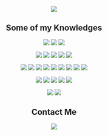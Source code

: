 <p align="center">
  <img
    src="https://user-images.githubusercontent.com/5198206/88742526-d5867300-d118-11ea-8ea4-01bbacd655da.gif"
  />
</p>

<h2 align="center">Some of my Knowledges</h2>

<p align="center">
  <!-- HTML5 -->
  <img
    src="https://img.shields.io/badge/html5-%230A0A0A.svg?&style=for-the-badge&logo=html5&logoColor=E34F26"
  />
  <!-- CSS3 -->
  <img
    src="https://img.shields.io/badge/css3-%230A0A0A.svg?&style=for-the-badge&logo=css3&logoColor=1572B6"
  />
  <!-- JavaScript -->
  <img
    src="https://img.shields.io/badge/JavaScript-%230A0A0A.svg?&style=for-the-badge&logo=javascript&logoColor=F7DF1E"
  />
</p>

<p align="center">
  <!-- Vue.js -->
  <img
    src="https://img.shields.io/badge/Vue.js-%234FC08D.svg?&style=for-the-badge&logo=vue-dot-js&logoColor=white"
  />
  <!-- React -->
  <img
    src="https://img.shields.io/badge/React-%2300D8FF.svg?&style=for-the-badge&logo=react&logoColor=white"
  />
  <!-- Node.js -->
  <img
    src="https://img.shields.io/badge/node.js-%2343853D.svg?&style=for-the-badge&logo=node-dot-js&logoColor=white"
  />
  <!-- Express.js -->
  <img
    src="https://img.shields.io/badge/express.js-%23404d59.svg?&style=for-the-badge"
  />
  <!-- MongoDB -->
  <img
    src="https://img.shields.io/badge/MongoDB-%2347A248.svg?&style=for-the-badge&logo=mongodb&logoColor=white"
  />
</p>

<p align="center">
  <!-- Next.js -->
  <img
    src="https://img.shields.io/badge/Next.js-%23000000.svg?&style=for-the-badge&logo=next-dot-js&logoColor=white"
  />
  <!-- Nuxt.js -->
  <img
    src="https://img.shields.io/badge/Nuxt.js-%2341B883.svg?&style=for-the-badge&logo=nuxt-dot-js&logoColor=white"
  />
  <!-- Material UI-->
  <img
    src="https://img.shields.io/badge/Material UI-%23447FC5.svg?&style=for-the-badge&logo=material-ui&logoColor=white"
  />
  <!-- Typescript-->
  <img
    src="https://img.shields.io/badge/Typescript-%233178C6.svg?&style=for-the-badge&logo=typescript&logoColor=white"
  />
  <!-- Sass -->
  <img
    src="https://img.shields.io/badge/Sass-%23CC6699.svg?&style=for-the-badge&logo=sass&logoColor=white"
  />
  <!-- MySQL -->
  <img
    src="https://img.shields.io/badge/MySQL-%234479A1.svg?&style=for-the-badge&logo=mysql&logoColor=white"
  />
  <!-- Vuetify-->
  <img
    src="https://img.shields.io/badge/Vuetify-%231867C0.svg?&style=for-the-badge&logo=vuetify&logoColor=white"
  />
  <!-- Vuetify-->
  <img
    src="https://img.shields.io/badge/Contentful-%23F05A65.svg?&style=for-the-badge&logo=Contentful&logoColor=white"
  />
  <!-- Bootstrap--><img
    src="https://img.shields.io/badge/Bootstrap-%23563D7C.svg?&style=for-the-badge&logo=bootstrap&logoColor=white"
  />
</p>

<p align="center">
  <!-- Git -->
  <img
    src="https://img.shields.io/badge/Git-%23F05032.svg?&style=for-the-badge&logo=git&logoColor=white"
  />
  <!-- GitHub -->
  <img
    src="https://img.shields.io/badge/GitHub-%23181717.svg?&style=for-the-badge&logo=github&logoColor=white"
  />
  <!-- Heroku -->
  <img
    src="https://img.shields.io/badge/Heroku-%23430098.svg?&style=for-the-badge&logo=heroku&logoColor=white"
  />
  <!-- Python -->
  <img
    src="https://img.shields.io/badge/Python-%233776AB.svg?&style=for-the-badge&logo=python&logoColor=white"
  />
  <!-- Raspberry Pi-->
  <img
    src="https://img.shields.io/badge/Raspberry Pi-%23C51A4A.svg?&style=for-the-badge&logo=raspberry-pi&logoColor=white"
  />
</p>

<p align="center">
  <img
    src="https://img.shields.io/badge/Photoshop-%2326C9FF.svg?&style=for-the-badge&logo=adobe-photoshop&logoColor=white"
  />
  <img
    src="https://img.shields.io/badge/Illustrator-%23F37021.svg?&style=for-the-badge&logo=adobe-illustrator&logoColor=white"
  />
</p>

<h2 align="center">Contact Me</h2>

<p align="center">
  <a target="_blank" href="https://hub.vittoretrivi.dev/">
    <img
      src="https://img.shields.io/badge/hub.vittoretrivi.dev-%230A0A0A.svg?&style=for-the-badge&logo=dev-dot-to&logoColor=white"
    />
  </a>
</p>
